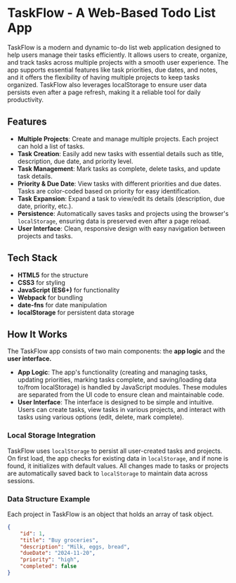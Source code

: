 # TaskFlow - A Web-Based Todo List App

TaskFlow is a modern and dynamic to-do list web application designed to help users manage their tasks efficiently. It allows users to create, organize, and track tasks across multiple projects with a smooth user experience. The app supports essential features like task priorities, due dates, and notes, and it offers the flexibility of having multiple projects to keep tasks organized. TaskFlow also leverages localStorage to ensure user data persists even after a page refresh, making it a reliable tool for daily productivity.

## Features

- **Multiple Projects**: Create and manage multiple projects. Each project can hold a list of tasks.
- **Task Creation**: Easily add new tasks with essential details such as title, description, due date, and priority level.
- **Task Management**: Mark tasks as complete, delete tasks, and update task details.
- **Priority & Due Date**: View tasks with different priorities and due dates. Tasks are color-coded based on priority for easy identification.
- **Task Expansion**: Expand a task to view/edit its details (description, due date, priority, etc.).
- **Persistence**: Automatically saves tasks and projects using the browser's `localStorage`, ensuring data is preserved even after a page reload.
- **User Interface**: Clean, responsive design with easy navigation between projects and tasks.

## Tech Stack

- **HTML5** for the structure
- **CSS3** for styling
- **JavaScript (ES6+)** for functionality
- **Webpack** for bundling
- **date-fns** for date manipulation
- **localStorage** for persistent data storage

## How It Works

The TaskFlow app consists of two main components: the **app logic** and the **user interface.**
- **App Logic**: The app's functionality (creating and managing tasks, updating priorities, marking tasks complete, and saving/loading data to/from localStorage) is handled by JavaScript modules. These modules are separated from the UI code to ensure clean and maintainable code.
- **User Interface**: The interface is designed to be simple and intuitive. Users can create tasks, view tasks in various projects, and interact with tasks using various options (edit, delete, mark complete).

### Local Storage Integration

TaskFlow uses `localStorage` to persist all user-created tasks and projects. On first load, the app checks for existing data in `localStorage`, and if none is found, it initializes with default values. All changes made to tasks or projects are automatically saved back to `localStorage` to maintain data across sessions.

### Data Structure Example

Each project in TaskFlow is an object that holds an array of task object.
```json
{
    "id": 1,
    "title": "Buy groceries",
    "description": "Milk, eggs, bread",
    "dueDate": "2024-11-20",
    "priority": "high",
    "completed": false 
}
```

